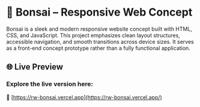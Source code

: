 # 🌿 Bonsai – Responsive Web Concept
Bonsai is a sleek and modern responsive website concept built with HTML, CSS, and JavaScript. This project emphasizes clean layout structures, accessible navigation, and smooth transitions across device sizes. It serves as a front-end concept prototype rather than a fully functional application.

## 🌐 Live Preview
### Explore the live version here:
🔗 [https://rw-bonsai.vercel.app](https://rw-bonsai.vercel.app/)
